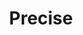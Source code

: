 ---
title: "Precise"
type: "role"
definitions:
  - "Communicates without ambiguity."
  - "Focuses on task at hand."
  - "Produces quality output."
  - "Doesn't commit to unrealistic deadlines."
positives:
  - "Communicates complex messages effectively and accurately."
  - "Delivers on commitments."
  - "Focuses on the project brief and delivers accordingly."
negatives:
  - "Colleagues distrust your commitments."
  - "Is distracted from the project brief and fails to deliver the required output."
---